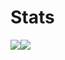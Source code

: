 # Stats

<div style="float:left">
  <a href="">
    <img src="https://github-readme-stats.vercel.app/api?username=Olmol1&show_icons=true&theme=outrun" />
  </a>
</div>
<div style="float:left">
  <a href="">
    <img src="https://github-readme-streak-stats.herokuapp.com?user=Olmol1&theme=neon-palenight" />
  </a>
</div>
